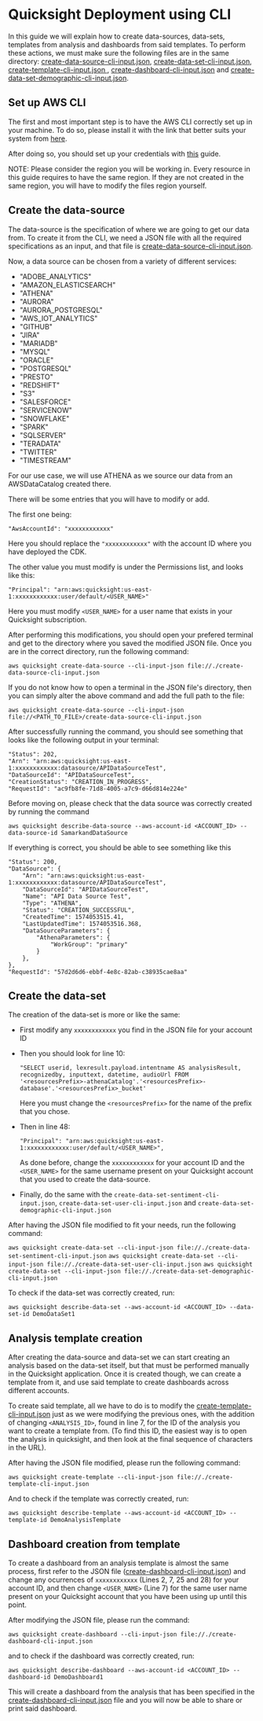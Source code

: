 # Quicksight Deployment using CLI
In this guide we will explain how to create data-sources, data-sets, templates from analysis and dashboards from said templates. To perform these actions, we must make sure the following files are in the same directory: [create-data-source-cli-input.json](./create-data-source-cli-input.json), [create-data-set-cli-input.json](./create-data-set-cli-input.json), [create-template-cli-input.json ](create-template-cli-input.json), [create-dashboard-cli-input.json](create-dashboard-cli-input.json) and [create-data-set-demographic-cli-input.json](create-data-set-demographic-cli-input.json).

## Set up AWS CLI
The first and most important step is to have the AWS CLI correctly set up in your machine. To do so, please install it with the link that better suits your system from [here](https://docs.aws.amazon.com/cli/latest/userguide/install-cliv2.html).

After doing so, you should set up your credentials with [this](https://docs.aws.amazon.com/cli/latest/userguide/cli-configure-quickstart.html) guide.

NOTE: Please consider the region you will be working in. Every resource in this guide requires to have the same region. If they are not created in the same region, you will have to modify the files region yourself.

## Create the data-source
The data-source is the specification of where we are going to get our data from. To create it from the CLI, we need a JSON file with all the required specifications as an input, and that file is [create-data-source-cli-input.json](./create-data-source-cli-input.json). 

Now, a data source can be chosen from a variety of different services:
- "ADOBE_ANALYTICS"
- "AMAZON_ELASTICSEARCH"
- "ATHENA"
- "AURORA"
- "AURORA_POSTGRESQL"
- "AWS_IOT_ANALYTICS"
- "GITHUB"
- "JIRA"
- "MARIADB"
- "MYSQL"
- "ORACLE"
- "POSTGRESQL"
- "PRESTO"
- "REDSHIFT"
- "S3"
- "SALESFORCE"
- "SERVICENOW"
- "SNOWFLAKE"
- "SPARK"
- "SQLSERVER"
- "TERADATA"
- "TWITTER"
- "TIMESTREAM"

For our use case, we will use ATHENA as we source our data from an AWSDataCatalog created there.

There will be some entries that you will have to modify or add. 

The first one being:

`"AwsAccountId": "xxxxxxxxxxxx"`

Here you should replace the `"xxxxxxxxxxxx"` with the account ID where you have deployed the CDK.

The other value you must modify is under the Permissions list, and looks like this:

`"Principal": "arn:aws:quicksight:us-east-1:xxxxxxxxxxxx:user/default/<USER_NAME>"`

Here you must modify `<USER_NAME>` for a user name that exists in your Quicksight subscription.

After performing this modifications, you should open your prefered terminal and get to the directory where you saved the modified JSON file. Once you are in the correct directory, run the following command:

`aws quicksight create-data-source --cli-input-json file://./create-data-source-cli-input.json`

If you do not know how to open a terminal in the JSON file's directory, then you can simply alter the above command and add the full path to the file:

`aws quicksight create-data-source --cli-input-json file://<PATH_TO_FILE>/create-data-source-cli-input.json`

After successfully running the command, you should see something that looks like the following output in your terminal:

    "Status": 202,
    "Arn": "arn:aws:quicksight:us-east-1:xxxxxxxxxxxx:datasource/APIDataSourceTest",
    "DataSourceId": "APIDataSourceTest",
    "CreationStatus": "CREATION_IN_PROGRESS",
    "RequestId": "ac9fb8fe-71d8-4005-a7c9-d66d814e224e"

Before moving on, please check that the data source was correctly created by running the command

`aws quicksight describe-data-source --aws-account-id <ACCOUNT_ID> --data-source-id SamarkandDataSource`

If everything is correct, you should be able to see something like this

    "Status": 200,
    "DataSource": {
        "Arn": "arn:aws:quicksight:us-east-1:xxxxxxxxxxxx:datasource/APIDataSourceTest",
        "DataSourceId": "APIDataSourceTest",
        "Name": "API Data Source Test",
        "Type": "ATHENA",
        "Status": "CREATION_SUCCESSFUL",
        "CreatedTime": 1574053515.41,
        "LastUpdatedTime": 1574053516.368,
        "DataSourceParameters": {
            "AthenaParameters": {
                "WorkGroup": "primary"
            }
        },
    },
    "RequestId": "57d2d6d6-ebbf-4e8c-82ab-c38935cae8aa"

## Create the data-set
The creation of the data-set is more or like the same:
- First modify any `xxxxxxxxxxxx` you find in the JSON file for your account ID
- Then you should look for line 10: 

    `"SELECT userid, lexresult.payload.intentname AS analysisResult, recognizedby, inputtext, datetime, audioUrl FROM '<resourcesPrefix>-athenaCatalog'.'<resourcesPrefix>-database'.'<resourcesPrefix>_bucket'`
    
    Here you must change the `<resourcesPrefix>` for the name of the prefix that you chose.

- Then in line 48:

    `"Principal": "arn:aws:quicksight:us-east-1:xxxxxxxxxxxx:user/default/<USER_NAME>",`

    As done before, change the `xxxxxxxxxxxx` for your account ID and the `<USER_NAME>` for the same username present on your Quicksight account that you used to create the data-source.

- Finally, do the same with the `create-data-set-sentiment-cli-input.json`, `create-data-set-user-cli-input.json` and `create-data-set-demographic-cli-input.json`

After having the JSON file modified to fit your needs, run the following command:

`aws quicksight create-data-set --cli-input-json file://./create-data-set-sentiment-cli-input.json`
`aws quicksight create-data-set --cli-input-json file://./create-data-set-user-cli-input.json`
`aws quicksight create-data-set --cli-input-json file://./create-data-set-demographic-cli-input.json`

To check if the data-set was correctly created, run:

`aws quicksight describe-data-set --aws-account-id <ACCOUNT_ID> --data-set-id DemoDataSet1`

## Analysis template creation
After creating the data-source and data-set we can start creating an analysis based on the data-set itself, but that must be performed manually in the Quicksight application. Once it is created though, we can create a template from it, and use said template to create dashboards across different accounts.

To create said template, all we have to do is to modify the [create-template-cli-input.json](create-template-cli-input.json) just as we were modifying the previous ones, with the addition of changing `<ANALYSIS_ID>`, found in line 7, for the ID of the analysis you want to create a template from. (To find this ID, the easiest way is to open the analysis in quicksight, and then look at the final sequence of characters in the URL).

After having the JSON file modified, please run the following command:

`aws quicksight create-template --cli-input-json file://./create-template-cli-input.json`

And to check if the template was correctly created, run:

`aws quicksight describe-template --aws-account-id <ACCOUNT_ID> --template-id DemoAnalysisTemplate`

## Dashboard creation from template
To create a dashboard from an analysis template is almost the same process, first refer to the JSON file ([create-dashboard-cli-input.json](create-dashboard-cli-input.json)) and change any ocurrences of `xxxxxxxxxxxx` (Lines 2, 7, 25 and 28) for your account ID, and then change `<USER_NAME>` (Line 7) for the same user name present on your Quicksight account that you have been using up until this point.

After modifying the JSON file, please run the command:

`aws quicksight create-dashboard --cli-input-json file://./create-dashboard-cli-input.json`

and to check if the dashboard was correctly created, run: 

`aws quicksight describe-dashboard --aws-account-id <ACCOUNT_ID> --dashboard-id DemoDashboard1`

This will create a dashboard from the analysis that has been specified in the [create-dashboard-cli-input.json](create-dashboard-cli-input.json) file and you will now be able to share or print said dashboard.
